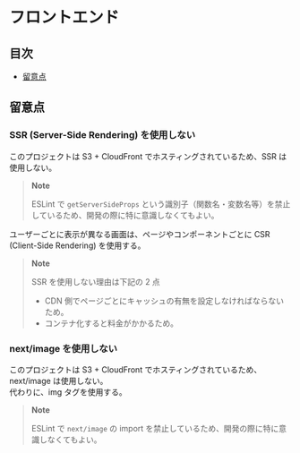# フロントエンド

## 目次

-   [留意点](#note)

<h2 id="note">留意点</h2>

### SSR (Server-Side Rendering) を使用しない

このプロジェクトは S3 + CloudFront でホスティングされているため、SSR は使用しない。

> **Note**
>
> ESLint で `getServerSideProps` という識別子（関数名・変数名等）を禁止しているため、開発の際に特に意識しなくてもよい。

ユーザーごとに表示が異なる画面は、ページやコンポーネントごとに CSR (Client-Side Rendering) を使用する。

> **Note**
>
> SSR を使用しない理由は下記の 2 点
>
> -   CDN 側でページごとにキャッシュの有無を設定しなければならないため。
> -   コンテナ化すると料金がかかるため。

### next/image を使用しない

このプロジェクトは S3 + CloudFront でホスティングされているため、next/image は使用しない。  
代わりに、img タグを使用する。

> **Note**
>
> ESLint で `next/image` の import を禁止しているため、開発の際に特に意識しなくてもよい。
